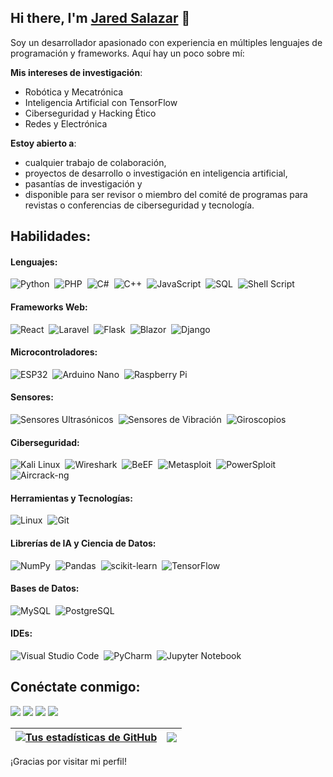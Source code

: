## Hi there, I'm [Jared Salazar](https://github.com/Jaredsalaz) 👋

Soy un desarrollador apasionado con experiencia en múltiples lenguajes de programación y frameworks. Aquí hay un poco sobre mí:

**Mis intereses de investigación**:
- Robótica y Mecatrónica
- Inteligencia Artificial con TensorFlow
- Ciberseguridad y Hacking Ético
- Redes y Electrónica

**Estoy abierto a**:
- cualquier trabajo de colaboración,
- proyectos de desarrollo o investigación en inteligencia artificial,
- pasantías de investigación y
- disponible para ser revisor o miembro del comité de programas para revistas o conferencias de ciberseguridad y tecnología.

## Habilidades:

#### Lenguajes:

![Python](https://img.shields.io/badge/Python-3776AB?style=for-the-badge&logo=python&logoColor=white)&nbsp;
![PHP](https://img.shields.io/badge/PHP-777BB4?style=for-the-badge&logo=php&logoColor=white)&nbsp;
![C#](https://img.shields.io/badge/C%23-239120?style=for-the-badge&logo=c-sharp&logoColor=white)&nbsp;
![C++](https://img.shields.io/badge/C++-00599C?style=for-the-badge&logo=c%2B%2B&logoColor=white)&nbsp;
![JavaScript](https://img.shields.io/badge/JavaScript-F7DF1E?style=for-the-badge&logo=javascript&logoColor=black)&nbsp;
![SQL](https://img.shields.io/badge/SQL-4479A1?style=for-the-badge&logo=sql&logoColor=white)&nbsp;
![Shell Script](https://img.shields.io/badge/Shell_Script-121011?style=for-the-badge&logo=gnu-bash&logoColor=white)&nbsp;

#### Frameworks Web:

![React](https://img.shields.io/badge/React-20232A?style=for-the-badge&logo=react&logoColor=61DAFB)&nbsp;
![Laravel](https://img.shields.io/badge/Laravel-FF2D20?style=for-the-badge&logo=laravel&logoColor=white)&nbsp;
![Flask](https://img.shields.io/badge/Flask-000000?style=for-the-badge&logo=flask&logoColor=white)&nbsp;
![Blazor](https://img.shields.io/badge/Blazor-512BD4?style=for-the-badge&logo=blazor&logoColor=white)&nbsp;
![Django](https://img.shields.io/badge/Django-092E20?style=for-the-badge&logo=django&logoColor=white)&nbsp;

#### Microcontroladores:

![ESP32](https://img.shields.io/badge/ESP32-000000?style=for-the-badge&logo=espressif&logoColor=white)&nbsp;
![Arduino Nano](https://img.shields.io/badge/Arduino_Nano-00979D?style=for-the-badge&logo=arduino&logoColor=white)&nbsp;
![Raspberry Pi](https://img.shields.io/badge/Raspberry_Pi-CC0000?style=for-the-badge&logo=raspberry-pi&logoColor=white)&nbsp;

#### Sensores:

![Sensores Ultrasónicos](https://img.shields.io/badge/Sensores%20Ultras%C3%B3nicos-000000?style=for-the-badge&logo=sensor&logoColor=white)&nbsp;
![Sensores de Vibración](https://img.shields.io/badge/Sensores%20de%20Vibraci%C3%B3n-000000?style=for-the-badge&logo=sensor&logoColor=white)&nbsp;
![Giroscopios](https://img.shields.io/badge/Giroscopios-000000?style=for-the-badge&logo=sensor&logoColor=white)&nbsp;

#### Ciberseguridad:

![Kali Linux](https://img.shields.io/badge/Kali_Linux-557C94?style=for-the-badge&logo=kali-linux&logoColor=white)&nbsp;
![Wireshark](https://img.shields.io/badge/Wireshark-1679A7?style=for-the-badge&logo=wireshark&logoColor=white)&nbsp;
![BeEF](https://img.shields.io/badge/BeEF-000000?style=for-the-badge&logo=beef&logoColor=white)&nbsp;
![Metasploit](https://img.shields.io/badge/Metasploit-000000?style=for-the-badge&logo=metasploit&logoColor=white)&nbsp;
![PowerSploit](https://img.shields.io/badge/PowerSploit-000000?style=for-the-badge&logo=powersploit&logoColor=white)&nbsp;
![Aircrack-ng](https://img.shields.io/badge/Aircrack--ng-000000?style=for-the-badge&logo=aircrack-ng&logoColor=white)&nbsp;

#### Herramientas y Tecnologías:

![Linux](https://img.shields.io/badge/Linux-FCC624?style=for-the-badge&logo=linux&logoColor=black)&nbsp;
![Git](https://img.shields.io/badge/GIT-E44C30?style=for-the-badge&logo=git&logoColor=white)&nbsp;

#### Librerías de IA y Ciencia de Datos:

![NumPy](https://img.shields.io/badge/numpy-%23013243.svg?style=for-the-badge&logo=numpy&logoColor=white)&nbsp;
![Pandas](https://img.shields.io/badge/pandas-%23150458.svg?style=for-the-badge&logo=pandas&logoColor=white)&nbsp;
![scikit-learn](https://img.shields.io/badge/scikit--learn-%23F7931E.svg?style=for-the-badge&logo=scikit-learn&logoColor=white)&nbsp;
![TensorFlow](https://img.shields.io/badge/TensorFlow-FF6F00?style=for-the-badge&logo=tensorflow&logoColor=white)&nbsp;

#### Bases de Datos:

![MySQL](https://img.shields.io/badge/MySQL-00000F?style=for-the-badge&logo=mysql&logoColor=white)&nbsp;
![PostgreSQL](https://img.shields.io/badge/PostgreSQL-316192?style=for-the-badge&logo=postgresql&logoColor=white)&nbsp;

#### IDEs:

![Visual Studio Code](https://img.shields.io/badge/Visual%20Studio%20Code-0078d7.svg?style=for-the-badge&logo=visual-studio-code&logoColor=white)&nbsp;
![PyCharm](https://img.shields.io/badge/pycharm-143?style=for-the-badge&logo=pycharm&logoColor=black&color=black&labelColor=green)&nbsp;
![Jupyter Notebook](https://img.shields.io/badge/jupyter-%23FA0F00.svg?style=for-the-badge&logo=jupyter&logoColor=white)&nbsp;

## Conéctate conmigo:

<p align = "center">

[<img src="https://img.shields.io/badge/linkedin-%2312100E.svg?&style=for-the-badge&logo=linkedin&logoColor=white&color=black" />](https://www.linkedin.com/in/tu-perfil/)
[<img src="https://img.shields.io/badge/twitter-%231DA1F2.svg?&style=for-the-badge&logo=twitter&logoColor=white&color=black" />](https://twitter.com/tu-perfil) 
[<img src="https://img.shields.io/badge/medium-%2312100E.svg?&style=for-the-badge&logo=medium&logoColor=white&color=black" />](https://medium.com/@tu-perfil)
[<img src="https://img.shields.io/badge/instagram-%2312100E.svg?&style=for-the-badge&logo=instagram&logoColor=white&color=black" />](https://instagram.com/tu-perfil)
</p>

| <a href="https://github.com/anuraghazra/github-readme-stats"><img align="center" src="https://github-readme-stats.vercel.app/api?username=Jaredsalaz&show_icons=true&include_all_commits=true&theme=buefy&hide_border=true" alt="Tus estadísticas de GitHub" /></a> | <a href="https://github.com/anuraghazra/github-readme-stats"><img align="center" src="https://github-readme-stats.vercel.app/api/top-langs/?username=Jaredsalaz&layout=compact&theme=buefy&hide_border=true" /></a> |
| ------------- | ------------- |

¡Gracias por visitar mi perfil!
